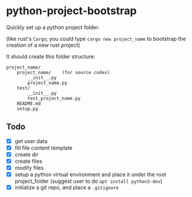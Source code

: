 # python-project-bootstrap

Quickly set up a python project folder.

(like rust's `Cargo`; you could type `cargo new project_name` to bootstrap the creation of a new rust project)

It should create this folder structure:
```
project_name/
    project_name/    (for source codes)
        __init__.py
        project_name.py
    test/
        __init__.py
        test_project_name.py
    README.md
    setup.py
```


## Todo

- [x] get user data
- [x] fill file content template
- [x] create dir
- [x] create files
- [x] modify files
- [x] setup a python virtual environment and place it under the root project_folder (suggest user to do `apt install python3-dev`)
- [x] initialize a git repo, and place a `.gitignore`
